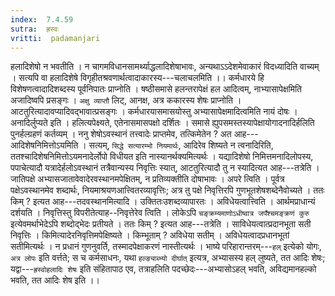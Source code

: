 ```yaml
---
index:  7.4.59
sutra:  ह्रस्वः
vritti:  padamanjari
---
```


हलादिशेषो न भवतीति । न चागमविधानसामर्थ्याद्धलादिशेषाभावः, अन्यथाऽऽदेशमेवाकारं विदध्यादिति वाच्यम् । सत्यपि वा हलादिशेषे विगृहीतश्रवणार्थत्वादाकारस्य---चलाचलमिति ।।
कर्मधारये हि विशेषणत्वादादिशब्दस्य पूर्वनिपातः प्राप्नोति । षष्ठीसमासे हलन्तरापेक्षं हल आदित्वम्, नाभ्यासापेक्षमिति अजादिष्वपि प्रसङ्गः । `अक्षु व्याप्तौ` लिट्, आनक्ष, अत्र ककारस्य शेषः प्राप्नोति । आटतुरित्यादावप्यादिवद्भावात्प्रसङ्गः । कर्मधारयासमासयोस्तु अभ्यासापेक्षमादित्वमिति नायं दोषः । अनादिर्लुप्यते इति । हलित्यपेक्ष्यते, एतेनासमासपक्षो दर्शितः । समासे ह्युपसमस्तस्यापेक्षायोगादनादिर्हलिति पुनर्हल्ग्रहणं कर्तव्यम् ।
ननु शेषोऽवस्थानं तत्त्वादेः प्राप्तमेव, तत्किमेतेन ? अत आह---आदिशेषनिमित्तोऽयमिति । सत्यम्, `सिद्धे सत्यारम्भो नियमार्थः`, आदिरेव शिष्यते न त्वनादिरिति, ततश्चादिशेषनिमित्तोऽयमनादेर्लोपो विधीयत इति नास्यानर्थक्यमित्यर्थः । यद्यादिशेषो निमित्तमनादिलोपस्य, पपाचेत्यादौ यत्रादेर्हलोऽवस्थानं तत्रैवान्यस्य निवृत्तिः स्यात्, आटतुरित्यादौ तु न स्यादित्यत आह---तत्रेति । जातिपक्षे अभ्यासजातावेवादेरवस्थानमपेक्षितम्, न प्रतिव्यक्तीति दोषाभावः ।
अपरे त्विति । पूर्वत्र पक्षेऽवस्थानमेव शब्दार्थः, नियमाश्रयणआत्त्वितरव्यावृत्तिः; अत्र तु पक्षे निवृत्तिरपि गुणभूतशेषशब्देनैवोच्यते । ततः किम् ? इत्यत आह---तदवस्थानमित्यादि । उक्तितःउशब्दव्यापारतः । अविधेयत्वात्त्विति । आर्थमप्राधान्यं दर्शयति । निवृत्तिस्तु विपरीतेत्याह--निवृत्तेरेव त्विति । लोकेऽपि `चङ्क्रम्यमाणोऽधीष्वात्र जपँश्चमङ्क्रणं कुरु` इत्येवमर्थाभेदेऽपि शब्दोद्भेदः प्रतीयते । ततः किम् ? इत्यत आह---तत्रेति । साविधेयत्वात्प्रदानभूता सती निवृत्तिः । किमित्यादेरनिवृत्तिमपेक्षिष्यते । किम्भूताम् ? अविधेया सतीम् । अविधेयत्वादप्रधानभूतां सतीमित्यर्थः । न प्रधानं गुणनुवर्ति, तस्मादपेक्षाकरणं नास्तीत्यर्थः ।
भाष्ये परिहारान्तरम्---`हल्` इत्येको योगः, `अत्र लोपः` इति वर्त्तते; स च कर्मसाधनः, यथा `हल्ङ्याब्भ्यो दीर्घात्` इत्यत्र, अभ्यासस्य हल् लुष्यते, तत आदिः शेषः; यद्वा---`ह्रस्वोहलादिः शेषः` इति संहितापाठ एव, तत्राहलिति पदच्छेदः---अभ्यासोऽहल् भवति, अविद्यमानहल्को भवति, तत आदिः शेष इति ।।
